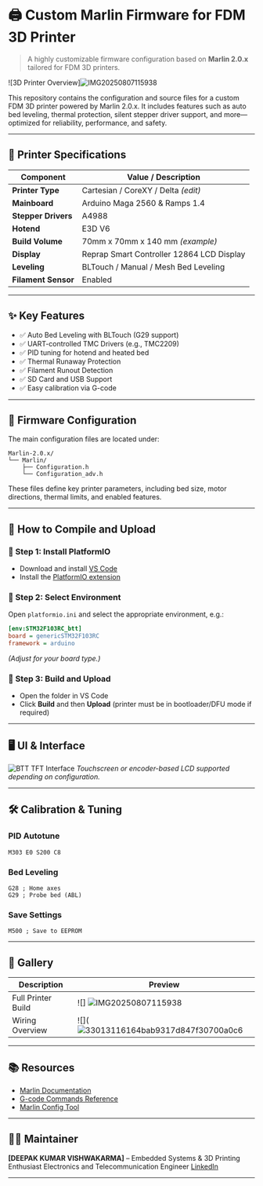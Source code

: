 # 🖨️ Custom Marlin Firmware for FDM 3D Printer

> A highly customizable firmware configuration based on **Marlin 2.0.x** tailored for FDM 3D printers.

![3D Printer Overview]![IMG20250807115938](https://github.com/user-attachments/assets/466b16f3-f0e6-4903-b8d2-ccc22b652423)


This repository contains the configuration and source files for a custom FDM 3D printer powered by Marlin 2.0.x. It includes features such as auto bed leveling, thermal protection, silent stepper driver support, and more—optimized for reliability, performance, and safety.

---

## 🧩 Printer Specifications

| Component          | Value / Description                                                    |
|--------------------|------------------------------------------------------------------------|
| **Printer Type**   | Cartesian / CoreXY / Delta *(edit)*                                    |
| **Mainboard**      |  Arduino Maga 2560 & Ramps 1.4                                         |
| **Stepper Drivers**|  A4988                                                                 |
| **Hotend**         | E3D V6                                                                 |
| **Build Volume**   | 70mm x 70mm x 140 mm *(example)*                                       |
| **Display**        | Reprap Smart Controller 12864 LCD Display                              |
| **Leveling**       | BLTouch / Manual / Mesh Bed Leveling                                   |
| **Filament Sensor**| Enabled                                                                | 

---

## ✨ Key Features

- ✅ Auto Bed Leveling with BLTouch (G29 support)
- ✅ UART-controlled TMC Drivers (e.g., TMC2209)
- ✅ PID tuning for hotend and heated bed
- ✅ Thermal Runaway Protection
- ✅ Filament Runout Detection
- ✅ SD Card and USB Support
- ✅ Easy calibration via G-code

---

## 🔧 Firmware Configuration

The main configuration files are located under:

```
Marlin-2.0.x/
└── Marlin/
    ├── Configuration.h
    └── Configuration_adv.h
```

These files define key printer parameters, including bed size, motor directions, thermal limits, and enabled features.

---

## 🚀 How to Compile and Upload

### 🔹 Step 1: Install PlatformIO

- Download and install [VS Code](https://code.visualstudio.com/)
- Install the [PlatformIO extension](https://platformio.org/)

### 🔹 Step 2: Select Environment

Open `platformio.ini` and select the appropriate environment, e.g.:

```ini
[env:STM32F103RC_btt]
board = genericSTM32F103RC
framework = arduino
```

*(Adjust for your board type.)*

### 🔹 Step 3: Build and Upload

- Open the folder in VS Code
- Click **Build** and then **Upload** (printer must be in bootloader/DFU mode if required)

---

## 🖥️ UI & Interface

![BTT TFT Interface](images/tft_ui.jpg)
*Touchscreen or encoder-based LCD supported depending on configuration.*

---

## 🛠️ Calibration & Tuning

### PID Autotune

```gcode
M303 E0 S200 C8
```

### Bed Leveling

```gcode
G28 ; Home axes
G29 ; Probe bed (ABL)
```

### Save Settings

```gcode
M500 ; Save to EEPROM
```

---

## 📸 Gallery

| Description        | Preview                                                                |
|--------------------|------------------------------------------------------------------------|
| Full Printer Build | ![] ![IMG20250807115938](https://github.com/user-attachments/assets/5e96b2ee-70ea-4b3c-806b-b641a6e134b1)                                      |
| Wiring Overview    | ![](![33013116164bab9317d847f30700a0c6](https://github.com/user-attachments/assets/bd272149-7ae4-404c-8bab-f077e25c0326)                                      | 

---

## 📚 Resources

- [Marlin Documentation](https://marlinfw.org/docs/)
- [G-code Commands Reference](https://reprap.org/wiki/G-code)
- [Marlin Config Tool](https://marlinfw.org/tools/configurator.html)

---

## 👨‍💻 Maintainer

**[DEEPAK KUMAR VISHWAKARMA]** – Embedded Systems & 3D Printing Enthusiast 
Electronics and Telecommunication Engineer
[LinkedIn](https://www.linkedin.com/in/deepakkumarvishwakarma/)

---


